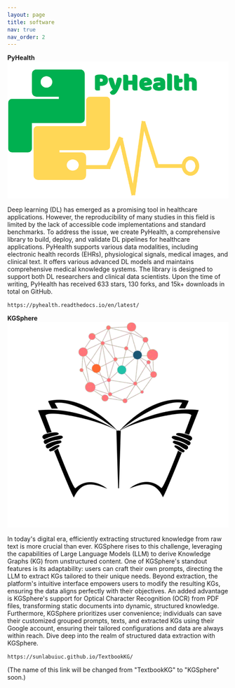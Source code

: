 ```yaml
---
layout: page
title: software
nav: true
nav_order: 2
---
```

**PyHealth**  <img src="/assets/img/publication_preview/pyhealth-logo.png" alt="PyHealth Logo" class="pyhealth-logo">

Deep learning (DL) has emerged as a promising tool in healthcare
applications. However, the reproducibility of many studies in this
field is limited by the lack of accessible code implementations and
standard benchmarks. To address the issue, we create PyHealth, a
comprehensive library to build, deploy, and validate DL pipelines for
healthcare applications. PyHealth supports various data modalities,
including electronic health records (EHRs), physiological signals,
medical images, and clinical text. It offers various advanced DL
models and maintains comprehensive medical knowledge systems.
The library is designed to support both DL researchers and clinical
data scientists. Upon the time of writing, PyHealth has received
633 stars, 130 forks, and 15k+ downloads in total on GitHub.

    https://pyhealth.readthedocs.io/en/latest/




**KGSphere** <img src="/assets/img/kgsphere-logo.png" alt="KGSphere Logo" class="kgsphere-logo">

In today's digital era, efficiently extracting structured knowledge from raw text is more crucial than ever. KGSphere rises to this challenge, leveraging the capabilities of Large Language Models (LLM) to derive Knowledge Graphs (KG) from unstructured content. One of KGSphere's standout features is its adaptability: users can craft their own prompts, directing the LLM to extract KGs tailored to their unique needs. Beyond extraction, the platform's intuitive interface empowers users to modify the resulting KGs, ensuring the data aligns perfectly with their objectives. An added advantage is KGSphere's support for Optical Character Recognition (OCR) from PDF files, transforming static documents into dynamic, structured knowledge. Furthermore, KGSphere prioritizes user convenience; individuals can save their customized grouped prompts, texts, and extracted KGs using their Google account, ensuring their tailored configurations and data are always within reach. Dive deep into the realm of structured data extraction with KGSphere.

    https://sunlabuiuc.github.io/TextbookKG/

(The name of this link will be changed from "TextbookKG" to "KGSphere" soon.)
